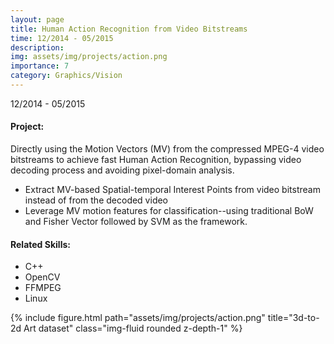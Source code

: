 ```yaml
---
layout: page
title: Human Action Recognition from Video Bitstreams
time: 12/2014 - 05/2015  
description: 
img: assets/img/projects/action.png
importance: 7
category: Graphics/Vision
---
```


12/2014 - 05/2015  


#### Project:

Directly using the Motion Vectors (MV) from the compressed MPEG-4 video bitstreams to achieve fast Human Action Recognition, bypassing video decoding process and avoiding pixel-domain analysis.
- Extract MV-based Spatial-temporal Interest Points from video bitstream instead of from the decoded video
- Leverage MV motion features for classification--using traditional BoW and Fisher Vector followed by SVM as the framework.

#### Related Skills:
- C++
- OpenCV
- FFMPEG
- Linux


<div class="row">
    <div class="col-sm mt-3 mt-md-0">
        {% include figure.html path="assets/img/projects/action.png" title="3d-to-2d Art dataset" class="img-fluid rounded z-depth-1" %}
    </div>
</div>